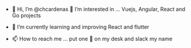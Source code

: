 * 👋 Hi, I’m @chcardenas
👀 I’m interested in ... Vuejs, Angular, React and Go projects
- 🌱 I’m currently learning and improving React and  flutter

- 📫 How to reach me ... put one :beer: on my desk and slack my name 

<!---
chcardenas/chcardenas is a ✨ special ✨ repository because its `README.md` (this file) appears on your GitHub profile.
You can click the Preview link to take a look at your changes.
--->
